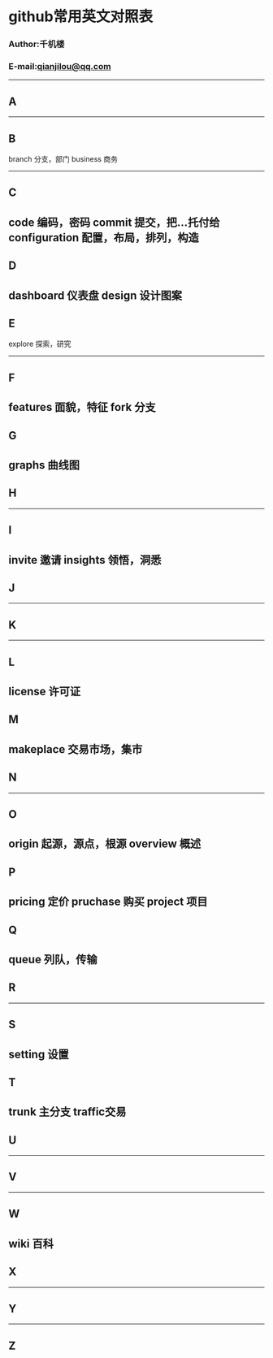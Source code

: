 # github常用英文对照表

### Author:千机楼
### E-mail:qianjilou@qq.com

---
## A



---
## B

branch 分支，部门
business 商务


---
## C

code 编码，密码
commit 提交，把...托付给
configuration 配置，布局，排列，构造
---
## D
dashboard 仪表盘
design 设计图案
---
## E
explore 探索，研究

---
## F
features 面貌，特征
fork 分支
---
## G

graphs 曲线图
---
## H

---
## I
invite 邀请
insights 领悟，洞悉
---
## J

---
## K

---
## L
license 许可证
---
## M
makeplace 交易市场，集市
---
## N

---
## O
origin 起源，源点，根源
overview 概述
---
## P
pricing 定价
pruchase 购买
project 项目
---
## Q
queue 列队，传输
---
## R

---
## S
setting 设置
---
## T
trunk 主分支
traffic交易
---
## U

---
## V

---
## W
wiki 百科
---
## X

---
## Y

---
## Z
